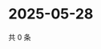 # 2025-05-28

共 0 条

<!-- BEGIN ZHIHUVIDEO -->
<!-- 最后更新时间 Wed May 28 2025 00:14:25 GMT+0800 (China Standard Time) -->

<!-- END ZHIHUVIDEO -->
